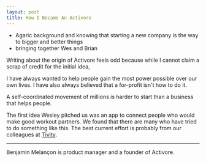```yaml
---
layout: post
title: How I Became An Activore
---
```


 - Agaric background and knowing that starting a new company is the way to bigger and better things
 - bringing together Wes and Brian

Writing about the origin of Activore feels odd because while I cannot claim a scrap of credit for the initial idea, 



I have always wanted to help people gain the most power possible over our own lives.  I have also always believed that a for-profit isn't how to do it.

A self-coordinated movement of millions is harder to start than a business that helps people.

The first idea Wesley pitched us was an app to connect people who would make good workout partners.  We found that there are many who have tried to do something like this.  The best current effort is probably from our colleagues at <a href="http://tivity.us/">Tivity</a>.

---
Benjamin Melançon is product manager and a founder of Activore.

